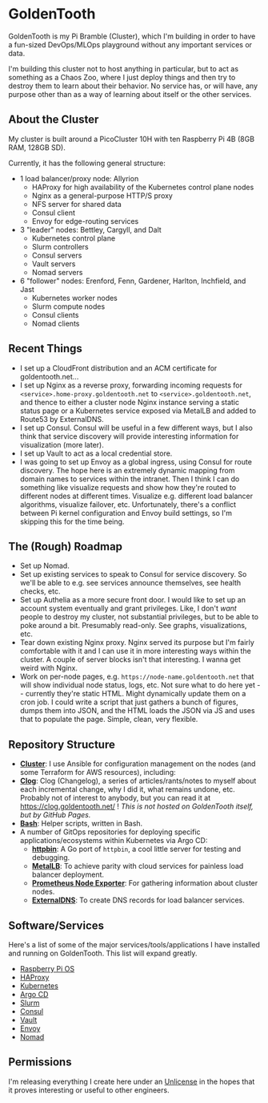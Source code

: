 # GoldenTooth

GoldenTooth is my Pi Bramble (Cluster), which I'm building in order to have a fun-sized DevOps/MLOps playground without any important services or data.

I'm building this cluster not to host anything in particular, but to act as something as a Chaos Zoo, where I just deploy things and then try to destroy them to learn about their behavior. No service has, or will have, any purpose other than as a way of learning about itself or the other services.

## About the Cluster

My cluster is built around a PicoCluster 10H with ten Raspberry Pi 4B (8GB RAM, 128GB SD).

Currently, it has the following general structure:
- 1 load balancer/proxy node: Allyrion
  - HAProxy for high availability of the Kubernetes control plane nodes
  - Nginx as a general-purpose HTTP/S proxy
  - NFS server for shared data
  - Consul client
  - Envoy for edge-routing services
- 3 "leader" nodes: Bettley, Cargyll, and Dalt
  - Kubernetes control plane
  - Slurm controllers
  - Consul servers
  - Vault servers
  - Nomad servers
- 6 "follower" nodes: Erenford, Fenn, Gardener, Harlton, Inchfield, and Jast
  - Kubernetes worker nodes
  - Slurm compute nodes
  - Consul clients
  - Nomad clients

## Recent Things

- I set up a CloudFront distribution and an ACM certificate for goldentooth.net...
- I set up Nginx as a reverse proxy, forwarding incoming requests for `<service>.home-proxy.goldentooth.net` to `<service>.goldentooth.net`, and thence to either a cluster node Nginx instance serving a static status page or a Kubernetes service exposed via MetalLB and added to Route53 by ExternalDNS.
- I set up Consul. Consul will be useful in a few different ways, but I also think that service discovery will provide interesting information for visualization (more later).
- I set up Vault to act as a local credential store.
- I was going to set up Envoy as a global ingress, using Consul for route discovery. The hope here is an extremely dynamic mapping from domain names to services within the intranet. Then I think I can do something like visualize requests and show how they're routed to different nodes at different times. Visualize e.g. different load balancer algorithms, visualize failover, etc. Unfortunately, there's a conflict between Pi kernel configuration and Envoy build settings, so I'm skipping this for the time being.

## The (Rough) Roadmap

- Set up Nomad.
- Set up existing services to speak to Consul for service discovery. So we'll be able to e.g. see services announce themselves, see health checks, etc.
- Set up Authelia as a more secure front door. I would like to set up an account system eventually and grant privileges. Like, I don't _want_ people to destroy my cluster, not substantial privileges, but to be able to poke around a bit. Presumably read-only. See graphs, visualizations, etc.
- Tear down existing Nginx proxy. Nginx served its purpose but I'm fairly comfortable with it and I can use it in more interesting ways within the cluster. A couple of server blocks isn't that interesting. I wanna get weird with Nginx.
- Work on per-node pages, e.g. `https://node-name.goldentooth.net` that will show individual node status, logs, etc. Not sure what to do here yet -- currently they're static HTML. Might dynamically update them on a cron job. I could write a script that just gathers a bunch of figures, dumps them into JSON, and the HTML loads the JSON via JS and uses that to populate the page. Simple, clean, very flexible.

## Repository Structure

- **[Cluster](https://github.com/goldentooth/cluster)**: I use Ansible for configuration management on the nodes (and some Terraform for AWS resources), including:
- **[Clog](https://github.com/goldentooth/clog)**: Clog (Changelog), a series of articles/rants/notes to myself about each incremental change, why I did it, what remains undone, etc. Probably not of interest to anybody, but you can read it at https://clog.goldentooth.net/ ! _This is not hosted on GoldenTooth itself, but by GitHub Pages._
- **[Bash](https://github.com/goldentooth/bash)**: Helper scripts, written in Bash.
- A number of GitOps repositories for deploying specific applications/ecosystems within Kubernetes via Argo CD:
  - **[httpbin](https://github.com/goldentooth/httpbin)**: A Go port of `httpbin`, a cool little server for testing and debugging.
  - **[MetalLB](https://github.com/goldentooth/metallb)**: To achieve parity with cloud services for painless load balancer deployment.
  - **[Prometheus Node Exporter](https://github.com/goldentooth/prometheus-node-exporter)**: For gathering information about cluster nodes.
  - **[ExternalDNS](https://github.com/goldentooth/external-dns)**: To create DNS records for load balancer services.

## Software/Services

Here's a list of some of the major services/tools/applications I have installed and running on GoldenTooth. This list will expand greatly.

- [Raspberry Pi OS](https://www.raspberrypi.com/software/)
- [HAProxy](https://www.haproxy.org)
- [Kubernetes](https://kubernetes.io)
- [Argo CD](https://argoproj.github.io/cd/)
- [Slurm](http://slurm.schedmd.com)
- [Consul](https://www.consul.io)
- [Vault](https://vaultproject.io/)
- [Envoy](https://www.envoyproxy.io/)
- [Nomad](https://www.nomadproject.io)

## Permissions
I'm releasing everything I create here under an [Unlicense](https://choosealicense.com/licenses/unlicense/) in the hopes that it proves interesting or useful to other engineers.
